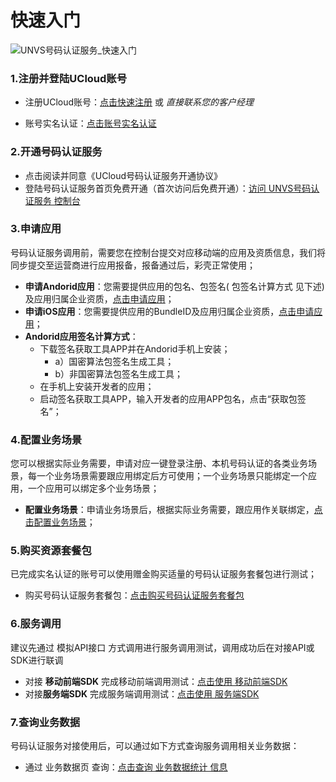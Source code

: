 # 快速入门



![UNVS号码认证服务_快速入门](../unvs/images/guide/UNVS号码认证服务_快速入门指南V1.0.png)



### **1.注册并登陆UCloud账号**

- 注册UCloud账号：[点击快速注册](https://passport.ucloud.cn/#register) 或 *直接联系您的客户经理*

- 账号实名认证：[点击账号实名认证](https://console.ucloud.cn/uaccount/authentication)



### **2.开通号码认证服务**

- 点击阅读并同意《UCloud号码认证服务开通协议》
- 登陆号码认证服务首页免费开通（首次访问后免费开通）：[访问 UNVS号码认证服务 控制台](https://console.ucloud.cn/unvs) 



### **3.申请应用**

号码认证服务调用前，需要您在控制台提交对应移动端的应用及资质信息，我们将同步提交至运营商进行应用报备，报备通过后，彩壳正常使用；

- **申请Andorid应用**：您需要提供应用的包名、包签名( 包签名计算方式 见下述)及应用归属企业资质，[点击申请应用](https://console.ucloud.cn/unvs/application)；
- **申请iOS应用**：您需要提供应用的BundleID及应用归属企业资质，[点击申请应用](https://console.ucloud.cn/unvs/application)；
- **Andorid应用签名计算方式**：
  - 下载签名获取工具APP并在Andorid手机上安装；
    - a）国密算法包签名生成工具；
    - b）非国密算法包签名生成工具；
  - 在手机上安装开发者的应用；
  - 启动签名获取工具APP，输入开发者的应用APP包名，点击“获取包签名”；



### **4.配置业务场景**

您可以根据实际业务需要，申请对应一键登录注册、本机号码认证的各类业务场景，每一个业务场景需要跟应用绑定后方可使用；一个业务场景只能绑定一个应用，一个应用可以绑定多个业务场景；

- **配置业务场景**：申请业务场景后，根据实际业务需要，跟应用作关联绑定，[点击配置业务场景](https://console.ucloud.cn/unvs)；



### **5.购买资源套餐包**

已完成实名认证的账号可以使用赠金购买适量的号码认证服务套餐包进行测试；

- 购买号码认证服务套餐包：[点击购买号码认证服务套餐包](https://console.ucloud.cn/unvs) 



### **6.服务调用**

建议先通过 模拟API接口 方式调用进行服务调用测试，调用成功后在对接API或SDK进行联调

- 对接 **移动前端SDK** 完成移动前端调用测试：[点击使用 移动前端SDK ](https://console.ucloud.cn/unvs) 
- 对接**服务端SDK** 完成服务端调用测试：[点击使用 服务端SDK ](https://console.ucloud.cn/unvs) 



### **7.查询业务数据**

号码认证服务对接使用后，可以通过如下方式查询服务调用相关业务数据：

- 通过 业务数据页 查询：[点击查询 业务数据统计 信息](https://console.ucloud.cn/unvs) 

